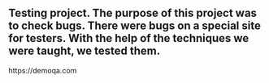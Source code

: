 <h2>Testing project.
The purpose of this project was to check bugs. 
  There were bugs on a special site for testers. 
  With the help of the techniques we were taught, we tested them.</h2>
<src>https://demoqa.com</src>
